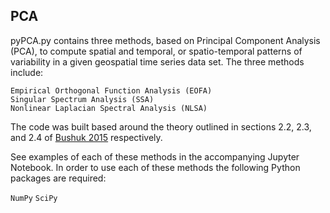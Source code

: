 ## PCA
pyPCA.py contains three methods, based on Principal Component Analysis (PCA), to compute spatial and temporal, or spatio-temporal patterns of variability in a given geospatial time series data set. The three methods include:

`Empirical Orthogonal Function Analysis (EOFA)`\
`Singular Spectrum Analysis (SSA)`\
`Nonlinear Laplacian Spectral Analysis (NLSA)`

The code was built based around the theory outlined in sections 2.2, 2.3, and 2.4 of [Bushuk 2015](https://search.proquest.com/docview/1711150581?pq-origsite=gscholar&fromopenview=true) respectively.

See examples of each of these methods in the accompanying Jupyter Notebook. In order to use each of these methods the following Python packages are required:

`NumPy`
`SciPy`


